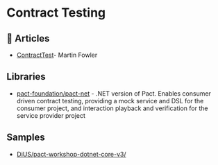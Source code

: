 # Contract Testing

## 📕 Articles
- [ContractTest](https://martinfowler.com/bliki/ContractTest.html)- Martin Fowler

## Libraries
- [pact-foundation/pact-net](https://github.com/pact-foundation/pact-net) - .NET version of Pact. Enables consumer driven contract testing, providing a mock service and DSL for the consumer project, and interaction playback and verification for the service provider project

## Samples
- [DiUS/pact-workshop-dotnet-core-v3/](https://github.com/DiUS/pact-workshop-dotnet-core-v3/)